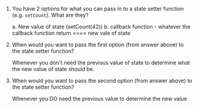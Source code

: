 1. You have 2 options for what you can pass in to a
   state setter function (e.g. `setCount`). What are they?
   
   a. New value of state (setCount(42))
   b. callback function  - whatever the callback function 
   return ==== new vale of state
    
2. When would you want to pass the first option (from answer
   above) to the state setter function?

    Whenever you don't need the previous value of state to determine
    what the new value of state should be.

3. When would you want to pass the second option (from answer
   above) to the state setter function?


    Whenever you DO need the previous value to determine the new value